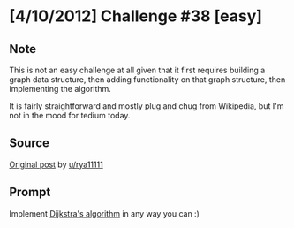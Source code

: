 # [4/10/2012] Challenge #38 [easy]

## Note

This is not an easy challenge at all given that it first requires building a graph data structure, then adding functionality on that graph structure, then implementing the algorithm.

It is fairly straightforward and mostly plug and chug from Wikipedia, but I'm not in the mood for tedium today.

## Source

[Original post](https://old.reddit.com/r/dailyprogrammer/comments/s2no2/4102012_challenge_38_easy/) by [u/rya11111](https://old.reddit.com/user/rya11111)

## Prompt

Implement [Dijkstra's algorithm](http://en.wikipedia.org/wiki/Dijkstra's_algorithm) in any way you can :)

